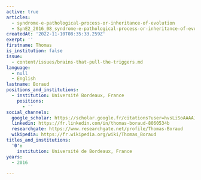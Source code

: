 ```yaml
---
active: true
articles:
  - syndrome-e-pathological-process-or-inheritance-of-evolution
  - SynE2_2016_08_syndrome-e-pathological-process-or-inheritance-of-evolution
createdAt: '2022-11-10T08:35:33.259Z'
exerpt: ''
firstname: Thomas
is_institution: false
issue:
  - content/issues/brains-that-pull-the-triggers.md
language:
  - null
  - English
lastname: Boraud
positions_and_institutions:
  - institution: Université Bordeaux, France
    positions:
      - ''
social_channels:
  google_scholar: https://scholar.google.fr/citations?user=hvsLiSoAAAAJ&hl=fr
  linkedin: https://fr.linkedin.com/in/thomas-boraud-8060534b
  researchgate: https://www.researchgate.net/profile/Thomas-Boraud
  wikipedia: https://fr.wikipedia.org/wiki/Thomas_Boraud
titles_and_institutions:
  '0':
    institution: Université de Bordeaux, France
years:
  - 2016

---
```

